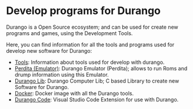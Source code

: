 # Develop programs for Durango

Durango is a Open Source ecosystem; and can be used for create new programs and games, using the Development Tools.

Here, you can find information for all the tools and programs used for develop new software for Durango:

* [Tools](tools.md): Information about tools used for develop with durango.
* [Perdita (Emulator)](perdita.md): Durango Emulator (Perdita); allows to run Roms and drump information using this Emulator.
* [Durango Lib](durangolib.md): Durango Computer Lib; C based Library to create new Software for Durango.
* [Docker](docker.md): Docker image with all the Durango tools.
* [Durango Code](durangocode.md): Visual Studio Code Extension for use with Durango.